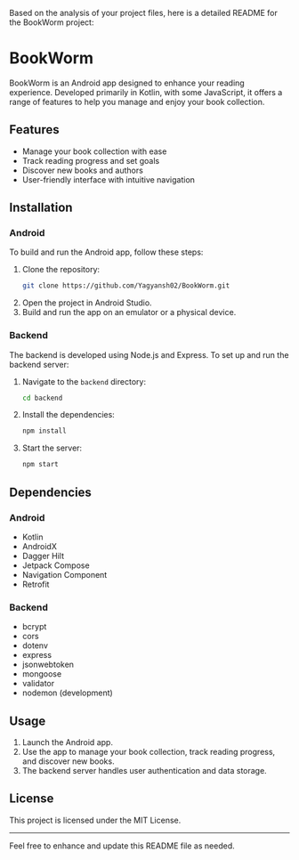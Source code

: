 Based on the analysis of your project files, here is a detailed README for the BookWorm project:

# BookWorm

BookWorm is an Android app designed to enhance your reading experience. Developed primarily in Kotlin, with some JavaScript, it offers a range of features to help you manage and enjoy your book collection.

## Features

- Manage your book collection with ease
- Track reading progress and set goals
- Discover new books and authors
- User-friendly interface with intuitive navigation

## Installation

### Android

To build and run the Android app, follow these steps:

1. Clone the repository:
   ```bash
   git clone https://github.com/Yagyansh02/BookWorm.git
   ```
2. Open the project in Android Studio.
3. Build and run the app on an emulator or a physical device.

### Backend

The backend is developed using Node.js and Express. To set up and run the backend server:

1. Navigate to the `backend` directory:
   ```bash
   cd backend
   ```
2. Install the dependencies:
   ```bash
   npm install
   ```
3. Start the server:
   ```bash
   npm start
   ```

## Dependencies

### Android

- Kotlin
- AndroidX
- Dagger Hilt
- Jetpack Compose
- Navigation Component
- Retrofit

### Backend

- bcrypt
- cors
- dotenv
- express
- jsonwebtoken
- mongoose
- validator
- nodemon (development)

## Usage

1. Launch the Android app.
2. Use the app to manage your book collection, track reading progress, and discover new books.
3. The backend server handles user authentication and data storage.



## License

This project is licensed under the MIT License.

---

Feel free to enhance and update this README file as needed.
